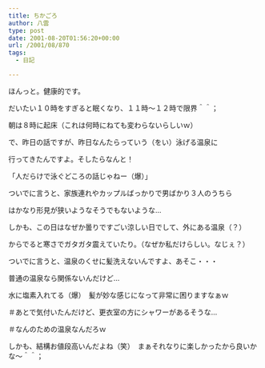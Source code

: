 ```yaml
---
title: ちかごろ
author: 八雲
type: post
date: 2001-08-20T01:56:20+00:00
url: /2001/08/870
tags:
  - 日記

---
```

ほんっと。健康的です。
  
だいたい１０時をすぎると眠くなり、１１時～１２時で限界＾＾；
  
朝は８時に起床（これは何時にねても変わらないらしいｗ）

で、昨日の話ですが、昨日なんたらっていう（をい）泳げる温泉に
  
行ってきたんですよ。そしたらなんと！

「人だらけで泳ぐどころの話じゃねー（爆）」

ついでに言うと、家族連れやカップルばっかりで男ばかり３人のうちら
  
はかなり形見が狭いようなそうでもないような…
  
しかも、この日はなぜか曇りですごい涼しい日でして、外にある温泉（？）
  
からでると寒さでガタガタ震えていたり。（なぜか私だけらしい。なじぇ？）
  
ついでに言うと、温泉のくせに髪洗えないんですよ、あそこ・・・
  
普通の温泉なら関係ないんだけど…
  
水に塩素入れてる（爆）　髪が妙な感じになって非常に困りますなぁｗ
  
＃あとで気付いたんだけど、更衣室の方にシャワーがあるそうな…
  
＃なんのための温泉なんだろｗ
  
しかも、結構お値段高いんだよね（笑）　まぁそれなりに楽しかったから良いかな～＾＾；
